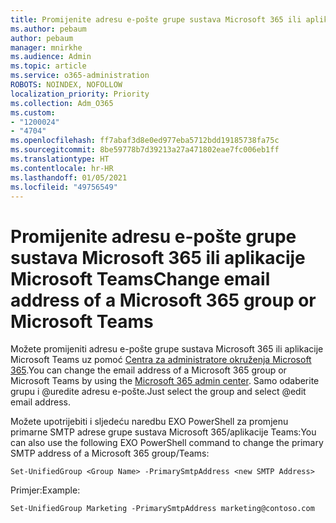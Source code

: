 ```yaml
---
title: Promijenite adresu e-pošte grupe sustava Microsoft 365 ili aplikacije Microsoft Teams
ms.author: pebaum
author: pebaum
manager: mnirkhe
ms.audience: Admin
ms.topic: article
ms.service: o365-administration
ROBOTS: NOINDEX, NOFOLLOW
localization_priority: Priority
ms.collection: Adm_O365
ms.custom:
- "1200024"
- "4704"
ms.openlocfilehash: ff7abaf3d8e0ed977eba5712bdd19185738fa75c
ms.sourcegitcommit: 8be59778b7d39213a27a471802eae7fc006eb1ff
ms.translationtype: HT
ms.contentlocale: hr-HR
ms.lasthandoff: 01/05/2021
ms.locfileid: "49756549"
---
```

# <a name="change-email-address-of-a-microsoft-365-group-or-microsoft-teams"></a><span data-ttu-id="71017-102">Promijenite adresu e-pošte grupe sustava Microsoft 365 ili aplikacije Microsoft Teams</span><span class="sxs-lookup"><span data-stu-id="71017-102">Change email address of a Microsoft 365 group or Microsoft Teams</span></span>

<span data-ttu-id="71017-103">Možete promijeniti adresu e-pošte grupe sustava Microsoft 365 ili aplikacije Microsoft Teams uz pomoć [Centra za administratore okruženja Microsoft 365](https://admin.microsoft.com/).</span><span class="sxs-lookup"><span data-stu-id="71017-103">You can change the email address of a Microsoft 365 group or Microsoft Teams by using the [Microsoft 365 admin center](https://admin.microsoft.com/).</span></span> <span data-ttu-id="71017-104">Samo odaberite grupu i @uredite adresu e-pošte.</span><span class="sxs-lookup"><span data-stu-id="71017-104">Just select the group and select @edit email address.</span></span>

<span data-ttu-id="71017-105">Možete upotrijebiti i sljedeću naredbu EXO PowerShell za promjenu primarne SMTP adrese grupe sustava Microsoft 365/aplikacije Teams:</span><span class="sxs-lookup"><span data-stu-id="71017-105">You can also use the following EXO PowerShell command to change the primary SMTP address of a Microsoft 365 group/Teams:</span></span>

`Set-UnifiedGroup <Group Name> -PrimarySmtpAddress <new SMTP Address>`

<span data-ttu-id="71017-106">Primjer:</span><span class="sxs-lookup"><span data-stu-id="71017-106">Example:</span></span>

`Set-UnifiedGroup Marketing -PrimarySmtpAddress marketing@contoso.com`
